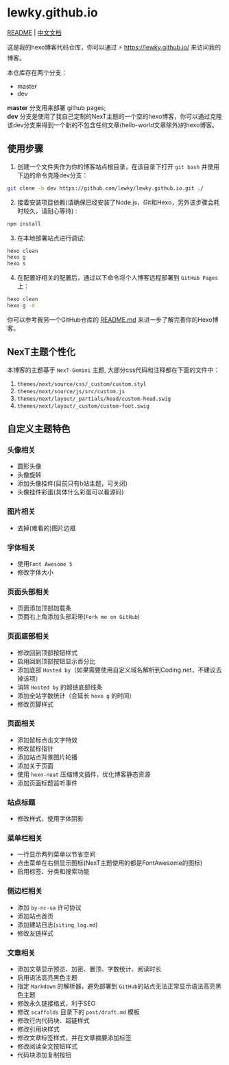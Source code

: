 # lewky.github.io
[README](https://github.com/lewky/lewky.github.io/blob/dev/README.md) | [中文文档](https://github.com/lewky/lewky.github.io/blob/dev/README_zh.md)

这是我的hexo博客代码仓库，你可以通过 :zap: https://lewky.github.io/ 来访问我的博客。

本仓库存在两个分支：
* master
* dev

**master** 分支用来部署 github pages;  
**dev** 分支是使用了我自己定制的NexT主题的一个空的hexo博客，你可以通过克隆该dev分支来得到一个新的不包含任何文章(hello-world文章除外)的hexo博客。

## 使用步骤

1. 创建一个文件夹作为你的博客站点根目录，在该目录下打开 `git bash` 并使用下边的命令克隆dev分支：
```bash
git clone -b dev https://github.com/lewky/lewky.github.io.git ./
```

2. 接着安装项目依赖(请确保已经安装了Node.js，Git和Hexo，另外该步骤会耗时较久，请耐心等待) :
```bash
npm install
```

3. 在本地部署站点进行调试:
```bash
hexo clean
hexo g
hexo s
```

4. 在配置好相关的配置后，通过以下命令将个人博客远程部署到 `GitHub Pages` 上：
```bash
hexo clean
hexo g -d
```

你可以参考我另一个GitHub仓库的 [README.md](https://github.com/lewky/hexo-blog-demo) 来进一步了解完善你的Hexo博客。

## NexT主题个性化

本博客的主题基于 `NexT-Gemini` 主题, 大部分css代码和注释都在下面的文件中：

1. `themes/next/source/css/_custom/custom.styl`
2. `themes/next/source/js/src/custom.js`
3. `themes/next/layout/_partials/head/custom-head.swig`
4. `themes/next/layout/_custom/custom-foot.swig`

## 自定义主题特色

### 头像相关

* 圆形头像
* 头像旋转
* 添加头像挂件(目前只有b站主题，可关闭)
* 头像挂件彩蛋(具体什么彩蛋可以看源码)

### 图片相关

* 去掉(难看的)图片边框

### 字体相关

* 使用`Font Awesome 5`
* 修改字体大小

### 页面头部相关

* 页面添加顶部加载条
* 页面右上角添加头部彩带(`Fork me on GitHub`)

### 页面底部相关

* 修改回到顶部按钮样式
* 启用回到顶部按钮显示百分比
* 添加底部 `Hosted by`（如果需要使用自定义域名解析到Coding.net，不建议去掉该项）
* 消除 `Hosted by` 的超链底部线条
* 添加全站字数统计（会延长 `hexo g` 的时间）
* 修改页脚样式

### 页面相关

* 添加鼠标点击文字特效
* 修改鼠标指针
* 添加站点背景图片轮播
* 添加关于页面
* 使用 `hexo-neat` 压缩博文插件，优化博客静态资源
* 添加页面标题监听事件

### 站点标题

* 修改样式，使用字体阴影

### 菜单栏相关

* 一行显示两列菜单以节省空间
* 点击菜单在右侧显示图标(NexT主题使用的都是FontAwesome的图标)
* 启用标签、分类和搜索功能

### 侧边栏相关

* 添加 `by-nc-sa` 许可协议
* 添加站点首页
* 添加建站日志(`siting_log.md`)
* 修改友链样式

### 文章相关

* 添加文章显示预览、加密、置顶、字数统计、阅读时长
* 启用语法高亮黑色主题
* 指定 `Markdown` 的解析器，避免部署到 `GitHub`的站点无法正常显示语法高亮黑色主题
* 修改永久链接格式，利于SEO
* 修改 `scaffolds` 目录下的 `post/draft.md` 模板
* 修改行内代码块、超链样式
* 修改引用块样式
* 修改文章标签样式，并在文章摘要添加标签
* 修改阅读全文按钮样式
* 代码块添加复制按钮